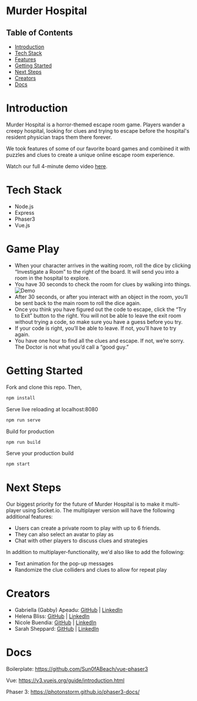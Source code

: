 # Murder Hospital

## Table of Contents

- [Introduction](#introduction)
- [Tech Stack](#tech-stack)
- [Features](#features)
- [Getting Started](#getting-started)
- [Next Steps](#next-steps)
- [Creators](#creators)
- [Docs](#docs)

# Introduction

Murder Hospital is a horror-themed escape room game. Players wander a creepy hospital, looking for clues and trying to escape before the hospital's resident physician traps them there forever.

We took features of some of our favorite board games and combined it with puzzles and clues to create a unique online escape room experience.

Watch our full 4-minute demo video [here](linktbd).

# Tech Stack

- Node.js
- Express
- Phaser3
- Vue.js

# Game Play
- When your character arrives in the waiting room, roll the dice by clicking “Investigate a Room” to the right of the board. It will send you into a room in the hospital to explore.
- You have 30 seconds to check the room for clues by walking into things.
![Demo](https://www.screencast.com/t/6r0m8kWhCun)
- After 30 seconds, or after you interact with an object in the room, you’ll be sent back to the main room to roll the dice again.
- Once you think you have figured out the code to escape, click the “Try to Exit” button to the right. You will not be able to leave the exit room without trying a code, so make sure you have a guess before you try.
- If your code is right, you’ll be able to leave. If not, you’ll have to try again.
- You have one hour to find all the clues and escape. If not, we’re sorry. The Doctor is not what you’d call a “good guy.”

# Getting Started

Fork and clone this repo. Then,
````javascript
npm install
````
Serve live reloading at localhost:8080
````javascript
npm run serve
````
Build for production
````javascript
npm run build
````
Serve your production build
```javascript
npm start
````

# Next Steps

Our biggest priority for the future of Murder Hospital is to make it multi-player using Socket.io. The multiplayer version will have the following additional features:
- Users can create a private room to play with up to 6 friends.
- They can also select an avatar to play as
- Chat with other players to discuss clues and strategies

In addition to multiplayer-functionality, we'd also like to add the following:
- Text animation for the pop-up messages
- Randomize the clue colliders and clues to allow for repeat play

# Creators

* Gabriella (Gabby) Apeadu: [GitHub](https://github.com/gapeadu) | [LinkedIn](https://www.linkedin.com/in/gabriellaap/)
* Helena Bliss: [GitHub](https://github.com/hbliss2) | [LinkedIn](https://www.linkedin.com/in/helena-bliss/)
* Nicole Buendia: [GitHub](https://github.com/nbuendia) | [LinkedIn](https://www.linkedin.com/in/nicole-buendia/)
* Sarah Sheppard: [GitHub](https://github.com/sheppas) | [LinkedIn](https://www.linkedin.com/in/sheppas/)


# Docs
Boilerplate: https://github.com/Sun0fABeach/vue-phaser3

Vue: https://v3.vuejs.org/guide/introduction.html

Phaser 3: https://photonstorm.github.io/phaser3-docs/
